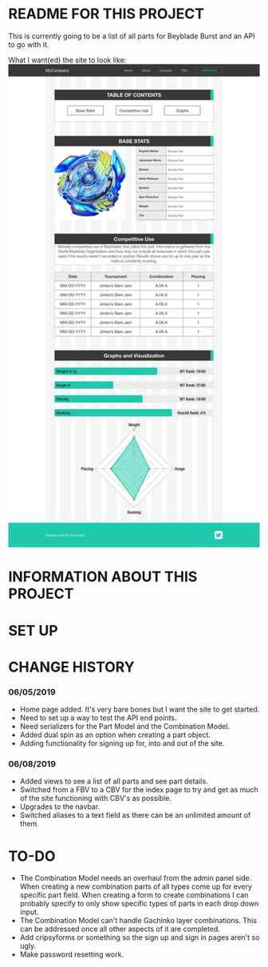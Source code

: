 # README FOR THIS PROJECT
This is currently going to be a list of all parts for Beyblade Burst and an API to go with it.

What I want(ed) the site to look like:
![Wireframe](docs/wireframe.jpg)

# INFORMATION ABOUT THIS PROJECT

# SET UP

# CHANGE HISTORY
### 06/05/2019
* Home page added. It's very bare bones but I want the site to get started.
* Need to set up a way to test the API end points.
* Need serializers for the Part Model and the Combination Model.
* Added dual spin as an option when creating a part object.
* Adding functionality for signing up for, into and out of the site.

### 06/08/2019
* Added views to see a list of all parts and see part details.
* Switched from a FBV to a CBV for the index page to try and get as much of the site functioning with CBV's as possible.
* Upgrades to the navbar.
* Switched aliases to a text field as there can be an unlimited amount of them.

# TO-DO
* The Combination Model needs an overhaul from the admin panel side. When creating a new combination parts of all types come up for every specific part field. When creating a form to create combinations I can probably specify to only show specific types of parts in each drop down input.
* The Combination Model can't handle Gachinko layer combinations. This can be addressed once all other aspects of it are completed.
* Add cripsyforms or something so the sign up and sign in pages aren't so ugly.
* Make password resetting work.